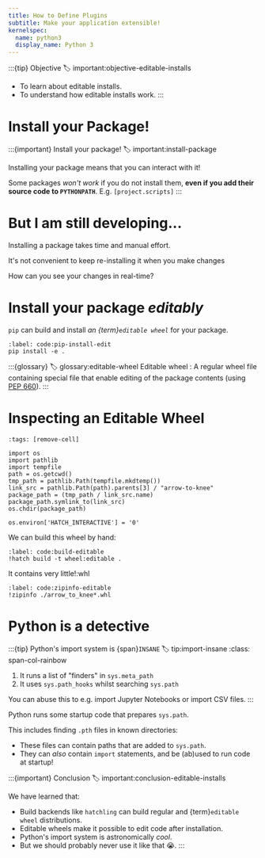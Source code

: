 ```yaml
---
title: How to Define Plugins
subtitle: Make your application extensible!
kernelspec:
  name: python3
  display_name: Python 3
---
```


:::{tip} Objective
:label: important:objective-editable-installs

- To learn about editable installs.
- To understand how editable installs work.
  :::

# Install your Package!

:::{important} Install your package!
:label: important:install-package

Installing your package means that you can interact with it!

Some packages _won't work_ if you do not install them, **even if you add their source code to `PYTHONPATH`**. E.g. `[project.scripts]`
:::

# But I am still developing...

Installing a package takes time and manual effort.

It's not convenient to keep re-installing it when you make changes

How can you see your changes in real-time?

# Install your package _editably_

`pip` can build and install _an {term}`editable wheel`_ for your package.

```{code} shell
:label: code:pip-install-edit
pip install -e .
```

:::{glossary}
:label: glossary:editable-wheel
Editable wheel
: A regular wheel file containing special file that enable editing of the package contents (using [PEP 660](https://peps.python.org/pep-0660/)).
:::

# Inspecting an Editable Wheel

```{code-cell} python3
:tags: [remove-cell]

import os
import pathlib
import tempfile
path = os.getcwd()
tmp_path = pathlib.Path(tempfile.mkdtemp())
link_src = pathlib.Path(path).parents[3] / "arrow-to-knee"
package_path = (tmp_path / link_src.name)
package_path.symlink_to(link_src)
os.chdir(package_path)

os.environ['HATCH_INTERACTIVE'] = '0'
```

We can build this wheel by hand:

```{code-cell} python3
:label: code:build-editable
!hatch build -t wheel:editable .
```

It contains very little!:whl

```{code-cell} python3
:label: code:zipinfo-editable
!zipinfo ./arrow_to_knee*.whl
```

# Python is a detective

:::{tip} Python's import system is {span}`INSANE`
:label: tip:import-insane
:class: span-col-rainbow

1. It runs a list of "finders" in `sys.meta_path`
2. It uses `sys.path_hooks` whilst searching `sys.path`

You can abuse this to e.g. import Jupyter Notebooks or import CSV files.
:::

Python runs some startup code that prepares `sys.path`.

This includes finding `.pth` files in known directories:

- These files can contain paths that are added to `sys.path`.
- They can _also_ contain `import` statements, and be (ab)used to run code at startup!

:::{important} Conclusion
:label: important:conclusion-editable-installs

We have learned that:

- Build backends like `hatchling` can build regular and {term}`editable wheel` distributions.
- Editable wheels make it possible to edit code after installation.
- Python's import system is astronomically _cool_.
- But we should probably never use it like that 😭.
  :::
